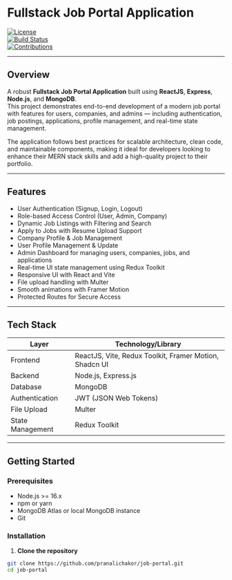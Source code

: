 # Fullstack Job Portal Application

[![License](https://img.shields.io/badge/license-MIT-blue.svg)](LICENSE)  
[![Build Status](https://img.shields.io/badge/build-passing-brightgreen.svg)]()  
[![Contributions](https://img.shields.io/badge/contributions-welcome-orange.svg)]()

----

## Overview

A robust **Fullstack Job Portal Application** built using **ReactJS**, **Express**, **Node.js**, and **MongoDB**.  
This project demonstrates end-to-end development of a modern job portal with features for users, companies, and admins — including authentication, job postings, applications, profile management, and real-time state management.

The application follows best practices for scalable architecture, clean code, and maintainable components, making it ideal for developers looking to enhance their MERN stack skills and add a high-quality project to their portfolio.

---

## Features

- User Authentication (Signup, Login, Logout)  
- Role-based Access Control (User, Admin, Company)  
- Dynamic Job Listings with Filtering and Search  
- Apply to Jobs with Resume Upload Support  
- Company Profile & Job Management  
- User Profile Management & Update  
- Admin Dashboard for managing users, companies, jobs, and applications  
- Real-time UI state management using Redux Toolkit  
- Responsive UI with React and Vite  
- File upload handling with Multer  
- Smooth animations with Framer Motion  
- Protected Routes for Secure Access  

---

## Tech Stack

| Layer            | Technology/Library         |
|------------------|----------------------------|
| Frontend         | ReactJS, Vite, Redux Toolkit, Framer Motion, Shadcn UI  |
| Backend          | Node.js, Express.js        |
| Database         | MongoDB                   |
| Authentication   | JWT (JSON Web Tokens)      |
| File Upload      | Multer                    |
| State Management | Redux Toolkit             |

---

## Getting Started

### Prerequisites

- Node.js >= 16.x  
- npm or yarn  
- MongoDB Atlas or local MongoDB instance  
- Git  

### Installation

1. **Clone the repository**

```bash
git clone https://github.com/pranalichakor/job-portal.git
cd job-portal
